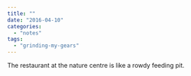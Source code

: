 ```yaml
---
title: ""
date: "2016-04-10"
categories: 
  - "notes"
tags: 
  - "grinding-my-gears"
---
```


The restaurant at the nature centre is like a rowdy feeding pit.
